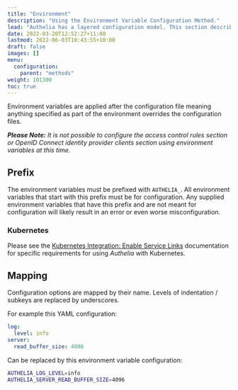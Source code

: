```yaml
---
title: "Environment"
description: "Using the Environment Variable Configuration Method."
lead: "Authelia has a layered configuration model. This section describes how to implement the environment configuration."
date: 2022-03-20T12:52:27+11:00
lastmod: 2022-06-03T10:43:55+10:00
draft: false
images: []
menu:
  configuration:
    parent: "methods"
weight: 101300
toc: true
---
```


Environment variables are applied after the configuration file meaning anything specified as part of the environment
overrides the configuration files.

*__Please Note:__ It is not possible to configure the access control rules section or OpenID Connect identity provider
clients section using environment variables at this time.*

## Prefix

The environment variables must be prefixed with `AUTHELIA_`. All environment variables that start with this prefix must
be for configuration. Any supplied environment variables that have this prefix and are not meant for configuration will
likely result in an error or even worse misconfiguration.

### Kubernetes

Please see the
[Kubernetes Integration: Enable Service Links](../../integration/kubernetes/introduction/index.md#enable-service-links)
documentation for specific requirements for using *Authelia* with Kubernetes.

## Mapping

Configuration options are mapped by their name. Levels of indentation / subkeys are replaced by underscores.

For example this YAML configuration:

```yaml
log:
  level: info
server:
  read_buffer_size: 4096
```

Can be replaced by this environment variable configuration:

```bash
AUTHELIA_LOG_LEVEL=info
AUTHELIA_SERVER_READ_BUFFER_SIZE=4096
```
